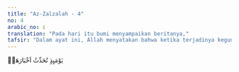```yaml
---
title: "Az-Zalzalah - 4"
no: 4
arabic_no: ٤
translation: "Pada hari itu bumi menyampaikan beritanya,"
tafsir: "Dalam ayat ini, Allah menyatakan bahwa ketika terjadinya keguncangan yang dahsyat itu, saat bumi bergetar dan mengalami kehancuran serta kerusakan, seakan-akan ia menjelaskan kepada manusia bahwa kejadian yang belum pernah terjadi ini tidak menurut ketentuan yang berlaku bagi alam semesta dalam keadaan biasa.\n\nAllah menjelaskan bahwa sebab terjadinya keguncangan tersebut adalah atas perintah-Nya semata. Ketika bumi diperintahkan hancur, maka bumi akan hancur luluh.\n\nPada dasarnya ayat 1-5 di atas berkenaan dengan hari kiamat. Namun dari sekala lebih kecil ayat-ayat tersebut dapat ditafsirkan dengan proses geologi terjadinya gempa, yang sudah barang tentu besarannya jauh lebih kecil dibanding kejadian kiamat kelak.\n\nSeperti telah dijelaskan sebelumnya menurut kajian ilmiah bahwa lempengan-lempengan kulit bumi bergerak dan saling berinteraksi satu sama lain. Pada tempat-tempat saling bertemu, pertemuan lempengan ini menimbulkan gempa bumi. Sebagai contoh adalah Indonesia yang merupakan tempat pertemuan tiga lempeng: Eurasia, Pasifik, dan Indo-Australia. Bila dua lempeng bertemu, maka terjadi tekanan (beban) yang terus menerus, dan bila lempengan tidak tahan lagi menahan tekanan (beban) tersebut, maka lepaslah beban yang telah terkumpul ratusan tahun itu, dan dikeluarkan dalam bentuk gempa bumi.\n\nPada hari itu bumi 'menceritakan beritanya. Beban berat yang dikeluarkan dalam bentuk gempa bumi, merupakan satu proses geologi yang berjalan bertahun-tahun. Begitu seterusnya, setiap selesai beban dilepaskan, kembali proses pengumpulan beban terjadi. Proses geologi atau berita geologi ini dapat direkam baik secara alami maupun dengan menggunakan peralatan geofisika ataupun geodesi (lihat juga an-Naml/27: 88, ath-thur/52: 6). Telaah tentang gempa bumi dapat dilihat pula pada Surah an-Naba'/78: 17-20."
---
```

يَوْمَىِٕذٍ تُحَدِّثُ اَخْبَارَهَاۙ